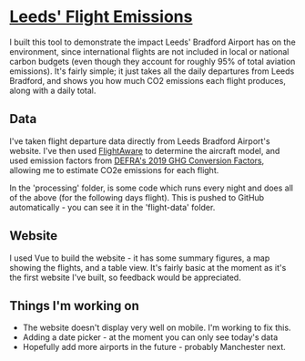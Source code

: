 # [Leeds' Flight Emissions](https://patricklake2.github.io/leeds-flight-emissions)
I built this tool to demonstrate the impact Leeds' Bradford Airport has on the environment, since international flights are not included in local or national carbon budgets (even though they account for roughly 95% of total aviation emissions). It's fairly simple; it just takes all the daily departures from Leeds Bradford, and shows you how much CO2 emissions each flight produces, along with a daily total.

## Data
I've taken flight departure data directly from Leeds Bradford Airport's website. I've then used [FlightAware](https://flightaware.com) to determine the aircraft model, and used emission factors from [DEFRA's 2019 GHG Conversion Factors](https://www.gov.uk/government/publications/greenhouse-gas-reporting-conversion-factors-2019), allowing me to estimate CO2e emissions for each flight. 

In the 'processing' folder, is some code which runs every night and does all of the above (for the following days flight). This is pushed to GitHub automatically - you can see it in the 'flight-data' folder.

## Website
I used Vue to build the website - it has some summary figures, a map showing the flights, and a table view. It's fairly basic at the moment as it's the first website I've built, so feedback would be appreciated.

## Things I'm working on
* The website doesn't display very well on mobile. I'm working to fix this.
* Adding a date picker - at the moment you can only see today's data
* Hopefully add more airports in the future - probably Manchester next.
